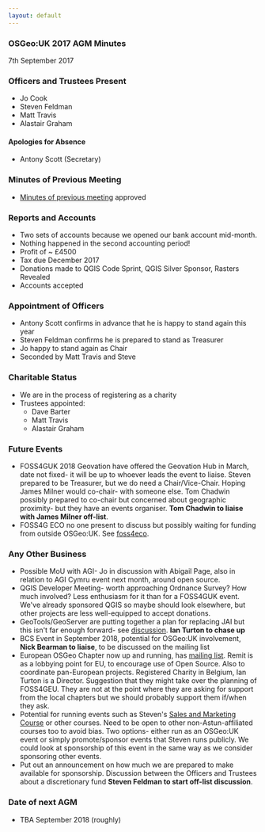 ```yaml
---
layout: default
---
```


### OSGeo:UK 2017 AGM Minutes

7th September 2017

### Officers and Trustees Present

* Jo Cook
* Steven Feldman
* Matt Travis
* Alastair Graham

#### Apologies for Absence

* Antony Scott (Secretary)

### Minutes of Previous Meeting

* [Minutes of previous meeting](http://uk.osgeo.org/agm/agm2016minutes.html) approved

### Reports and Accounts

* Two sets of accounts because we opened our bank account mid-month. 
* Nothing happened in the second accounting period!
* Profit of ~ £4500
* Tax due December 2017
* Donations made to QGIS Code Sprint, QGIS Silver Sponsor, Rasters Revealed
* Accounts accepted

### Appointment of Officers 

* Antony Scott confirms in advance that he is happy to stand again this year
* Steven Feldman confirms he is prepared to stand as Treasurer
* Jo happy to stand again as Chair
* Seconded by Matt Travis and Steve

### Charitable Status

* We are in the process of registering as a charity
* Trustees appointed:
    - Dave Barter
    - Matt Travis
    - Alastair Graham

### Future Events

* FOSS4GUK 2018 Geovation have offered the Geovation Hub in March, date not fixed- it will be up to whoever leads the event to liaise. Steven prepared to be Treasurer, but we do need a Chair/Vice-Chair. Hoping James Milner would co-chair- with someone else. Tom Chadwin possibly prepared to co-chair but concerned about geographic proximity- but they have an events organiser. **Tom Chadwin to liaise with James Milner off-list**.
* FOSS4G ECO no one present to discuss but possibly waiting for funding from outside OSGeo:UK. See [foss4eco](https://gitlab.com/foss4eco/foss4eco).

### Any Other Business

* Possible MoU with AGI- Jo in discussion with Abigail Page, also in relation to AGI Cymru event next month, around open source.
* QGIS Developer Meeting- worth approaching Ordnance Survey? How much involved? Less enthusiasm for it than for a FOSS4GUK event. We've already sponsored QGIS so maybe should look elsewhere, but other projects are less well-equipped to accept donations.
* GeoTools/GeoServer are putting together a plan for replacing JAI but this isn't far enough forward- see [discussion](https://github.com/geotools/geotools/wiki/Replace-JAI). **Ian Turton to chase up**
* BCS Event in September 2018, potential for OSGeo:UK involvement, **Nick Bearman to liaise**, to be discussed on the mailing list
* European OSGeo Chapter now up and running, has [mailing list](https://lists.osgeo.org/mailman/listinfo/eu). Remit is as a lobbying point for EU, to encourage use of Open Source. Also to coordinate pan-European projects. Registered Charity in Belgium, Ian Turton is a Director. Suggestion that they might take over the planning of FOSS4GEU. They are not at the point where they are asking for support from the local chapters but we should probably support them if/when they ask.
* Potential for running events such as Steven's [Sales and Marketing Course](http://knowwhereconsulting.co.uk/blog/sales-marketing-101-workshop-feedback/) or other courses. Need to be open to other non-Astun-affiliated courses too to avoid bias. Two options- either run as an OSGeo:UK event or simply promote/sponsor events that Steven runs publicly. We could look at sponsorship of this event in the same way as we consider sponsoring other events.
* Put out an announcement on how much we are prepared to make available for sponsorship. Discussion between the Officers and Trustees about a discretionary fund **Steven Feldman to start off-list discussion**.

### Date of next AGM

* TBA September 2018 (roughly)

